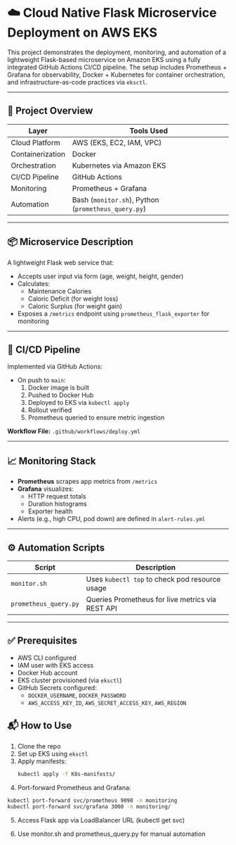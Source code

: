 # ☁️ Cloud Native Flask Microservice Deployment on AWS EKS

This project demonstrates the deployment, monitoring, and automation of a lightweight Flask-based microservice on Amazon EKS using a fully integrated GitHub Actions CI/CD pipeline. The setup includes Prometheus + Grafana for observability, Docker + Kubernetes for container orchestration, and infrastructure-as-code practices via `eksctl`.

---

## 🚀 Project Overview

| Layer            | Tools Used                                |
|------------------|--------------------------------------------|
| Cloud Platform   | AWS (EKS, EC2, IAM, VPC)                   |
| Containerization | Docker                                     |
| Orchestration    | Kubernetes via Amazon EKS                  |
| CI/CD Pipeline   | GitHub Actions                             |
| Monitoring       | Prometheus + Grafana                       |
| Automation       | Bash (`monitor.sh`), Python (`prometheus_query.py`) |

---

## 📦 Microservice Description

A lightweight Flask web service that:
- Accepts user input via form (age, weight, height, gender)
- Calculates:
  - Maintenance Calories
  - Caloric Deficit (for weight loss)
  - Caloric Surplus (for weight gain)
- Exposes a `/metrics` endpoint using `prometheus_flask_exporter` for monitoring

---

## 🔁 CI/CD Pipeline

Implemented via GitHub Actions:
- On push to `main`:
  1. Docker image is built
  2. Pushed to Docker Hub
  3. Deployed to EKS via `kubectl apply`
  4. Rollout verified
  5. Prometheus queried to ensure metric ingestion

**Workflow File:** `.github/workflows/deploy.yml`


---

## 📈 Monitoring Stack

- **Prometheus** scrapes app metrics from `/metrics`
- **Grafana** visualizes:
  - HTTP request totals
  - Duration histograms
  - Exporter health
- Alerts (e.g., high CPU, pod down) are defined in `alert-rules.yml`

---

## ⚙️ Automation Scripts

| Script                | Description                                |
|------------------------|--------------------------------------------|
| `monitor.sh`          | Uses `kubectl top` to check pod resource usage |
| `prometheus_query.py` | Queries Prometheus for live metrics via REST API |

---

## ✅ Prerequisites

- AWS CLI configured
- IAM user with EKS access
- Docker Hub account
- EKS cluster provisioned (via `eksctl`)
- GitHub Secrets configured:
  - `DOCKER_USERNAME`, `DOCKER_PASSWORD`
  - `AWS_ACCESS_KEY_ID`, `AWS_SECRET_ACCESS_KEY`, `AWS_REGION`



## 📬 How to Use

1. Clone the repo  
2. Set up EKS using `eksctl`
3. Apply manifests:
   ```bash
   kubectl apply -f K8s-manifests/
4. Port-forward Prometheus and Grafana:
  ```bash
  kubectl port-forward svc/prometheus 9090 -n monitoring
  kubectl port-forward svc/grafana 3000 -n monitoring/
```
5. Access Flask app via LoadBalancer URL (kubectl get svc)

6. Use monitor.sh and prometheus_query.py for manual automation




